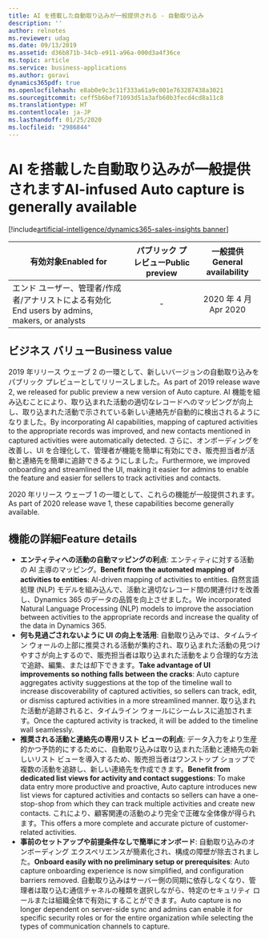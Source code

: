 ```yaml
---
title: AI を搭載した自動取り込みが一般提供される - 自動取り込み
description: ''
author: relnotes
ms.reviewer: udag
ms.date: 09/13/2019
ms.assetid: d36b871b-34cb-e911-a96a-000d3a4f36ce
ms.topic: article
ms.service: business-applications
ms.author: goravi
dynamics365pdf: true
ms.openlocfilehash: e8ab0e9c3c11f333a61a9c001e763287438a3021
ms.sourcegitcommit: ceff5b6bef71093d51a3afb60b3fecd4cd8a11c8
ms.translationtype: HT
ms.contentlocale: ja-JP
ms.lasthandoff: 01/25/2020
ms.locfileid: "2986844"
---
```

# <a name="ai-infused-auto-capture-is-generally-available"></a><span data-ttu-id="1b325-102">AI を搭載した自動取り込みが一般提供されます</span><span class="sxs-lookup"><span data-stu-id="1b325-102">AI-infused Auto capture is generally available</span></span>
[!include[artificial-intelligence/dynamics365-sales-insights banner](../includes/artificial-intelligence/dynamics365-sales-insights.md)]

| <span data-ttu-id="1b325-103">有効対象</span><span class="sxs-lookup"><span data-stu-id="1b325-103">Enabled for</span></span>    |  <span data-ttu-id="1b325-104">パブリック プレビュー</span><span class="sxs-lookup"><span data-stu-id="1b325-104">Public preview</span></span> | <span data-ttu-id="1b325-105">一般提供</span><span class="sxs-lookup"><span data-stu-id="1b325-105">General availability</span></span> | 
| ---------- | :----------: |:----------: |
|<span data-ttu-id="1b325-106">エンド ユーザー、管理者/作成者/アナリストによる有効化</span><span class="sxs-lookup"><span data-stu-id="1b325-106">End users by admins, makers, or analysts</span></span>|-| <span data-ttu-id="1b325-107">2020 年 4 月</span><span class="sxs-lookup"><span data-stu-id="1b325-107">Apr 2020</span></span>|


## <a name="business-value"></a><span data-ttu-id="1b325-108">ビジネス バリュー</span><span class="sxs-lookup"><span data-stu-id="1b325-108">Business value</span></span>
<!-- bv start -->
<span data-ttu-id="1b325-109">2019 年リリース ウェーブ 2 の一環として、新しいバージョンの自動取り込みをパブリック プレビューとしてリリースしました。</span><span class="sxs-lookup"><span data-stu-id="1b325-109">As part of 2019 release wave 2, we released for public preview a new version of Auto capture.</span></span> <span data-ttu-id="1b325-110">AI 機能を組み込むことにより、取り込まれた活動の適切なレコードへのマッピングが向上し、取り込まれた活動で示されている新しい連絡先が自動的に検出されるようになりました。</span><span class="sxs-lookup"><span data-stu-id="1b325-110">By incorporating AI capabilities, mapping of captured activities to the appropriate records was improved, and new contacts mentioned in captured activities were automatically detected.</span></span> <span data-ttu-id="1b325-111">さらに、オンボーディングを改善し、UI を合理化して、管理者が機能を簡単に有効にでき、販売担当者が活動と連絡先を簡単に追跡できるようにしました。</span><span class="sxs-lookup"><span data-stu-id="1b325-111">Furthermore, we improved onboarding and streamlined the UI, making it easier for admins to enable the feature and easier for sellers to track activities and contacts.</span></span>  

<span data-ttu-id="1b325-112">2020 年リリース ウェーブ 1 の一環として、これらの機能が一般提供されます。</span><span class="sxs-lookup"><span data-stu-id="1b325-112">As part of 2020 release wave 1, these capabilities become generally available.</span></span>  
<!-- bv end -->



## <a name="feature-details"></a><span data-ttu-id="1b325-113">機能の詳細</span><span class="sxs-lookup"><span data-stu-id="1b325-113">Feature details</span></span>
<!--feature detail start -->
- <span data-ttu-id="1b325-114">**エンティティへの活動の自動マッピングの利点**: エンティティに対する活動の AI 主導のマッピング。</span><span class="sxs-lookup"><span data-stu-id="1b325-114">**Benefit from the automated mapping of activities to entities**: AI-driven mapping of activities to entities.</span></span> <span data-ttu-id="1b325-115">自然言語処理 (NLP) モデルを組み込んで、活動と適切なレコード間の関連付けを改善し、Dynamics 365 のデータの品質を向上させました。</span><span class="sxs-lookup"><span data-stu-id="1b325-115">We incorporated Natural Language Processing (NLP) models to improve the association between activities to the appropriate records and increase the quality of the data in Dynamics 365.</span></span>
- <span data-ttu-id="1b325-116">**何も見過ごされないように UI の向上を活用**: 自動取り込みでは、タイムライン ウォールの上部に推奨される活動が集約され、取り込まれた活動の見つけやすさが向上するので、販売担当者は取り込まれた活動をより合理的な方法で追跡、編集、または却下できます。</span><span class="sxs-lookup"><span data-stu-id="1b325-116">**Take advantage of UI improvements so nothing falls between the cracks**: Auto capture aggregates activity suggestions at the top of the timeline wall to increase discoverability of captured activities, so sellers can track, edit, or dismiss captured activities in a more streamlined manner.</span></span> <span data-ttu-id="1b325-117">取り込まれた活動が追跡されると、タイムライン ウォールにシームレスに追加されます。</span><span class="sxs-lookup"><span data-stu-id="1b325-117">Once the captured activity is tracked, it will be added to the timeline wall seamlessly.</span></span>
- <span data-ttu-id="1b325-118">**推奨される活動と連絡先の専用リスト ビューの利点**: データ入力をより生産的かつ予防的にするために、自動取り込みは取り込まれた活動と連絡先の新しいリスト ビューを導入するため、販売担当者はワンストップ ショップで複数の活動を追跡し、新しい連絡先を作成できます。</span><span class="sxs-lookup"><span data-stu-id="1b325-118">**Benefit from dedicated list views for activity and contact suggestions**: To make data entry more productive and proactive, Auto capture introduces new list views for captured activities and contacts so sellers can have a one-stop-shop from which they can track multiple activities and create new contacts.</span></span> <span data-ttu-id="1b325-119">これにより、顧客関連の活動のより完全で正確な全体像が得られます。</span><span class="sxs-lookup"><span data-stu-id="1b325-119">This offers a more complete and accurate picture of customer-related activities.</span></span>
- <span data-ttu-id="1b325-120">**事前のセットアップや前提条件なしで簡単にオンボード**: 自動取り込みのオンボーディング エクスペリエンスが簡素化され、構成の障壁が除去されました。</span><span class="sxs-lookup"><span data-stu-id="1b325-120">**Onboard easily with no preliminary setup or prerequisites**: Auto capture onboarding experience is now simplified, and configuration barriers removed.</span></span> <span data-ttu-id="1b325-121">自動取り込みはサーバー側の同期に依存しなくなり、管理者は取り込む通信チャネルの種類を選択しながら、特定のセキュリティ ロールまたは組織全体で有効にすることができます。</span><span class="sxs-lookup"><span data-stu-id="1b325-121">Auto capture is no longer dependent on server-side sync and admins can enable it for specific security roles or for the entire organization while selecting the types of communication channels to capture.</span></span>
<!--feature detail end -->









